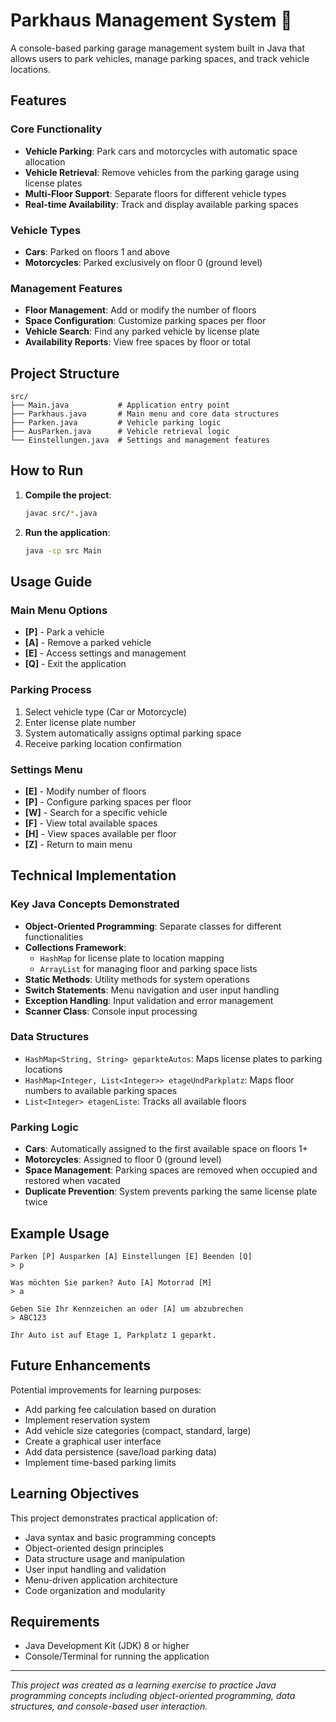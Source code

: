 # Parkhaus Management System 🚗

A console-based parking garage management system built in Java that allows users to park vehicles, manage parking spaces, and track vehicle locations.

## Features

### Core Functionality
- **Vehicle Parking**: Park cars and motorcycles with automatic space allocation
- **Vehicle Retrieval**: Remove vehicles from the parking garage using license plates
- **Multi-Floor Support**: Separate floors for different vehicle types
- **Real-time Availability**: Track and display available parking spaces

### Vehicle Types
- **Cars**: Parked on floors 1 and above
- **Motorcycles**: Parked exclusively on floor 0 (ground level)

### Management Features
- **Floor Management**: Add or modify the number of floors
- **Space Configuration**: Customize parking spaces per floor
- **Vehicle Search**: Find any parked vehicle by license plate
- **Availability Reports**: View free spaces by floor or total

## Project Structure

```
src/
├── Main.java           # Application entry point
├── Parkhaus.java       # Main menu and core data structures
├── Parken.java         # Vehicle parking logic
├── AusParken.java      # Vehicle retrieval logic
└── Einstellungen.java  # Settings and management features
```

## How to Run

1. **Compile the project**:
   ```bash
   javac src/*.java
   ```

2. **Run the application**:
   ```bash
   java -cp src Main
   ```

## Usage Guide

### Main Menu Options
- **[P]** - Park a vehicle
- **[A]** - Remove a parked vehicle  
- **[E]** - Access settings and management
- **[Q]** - Exit the application

### Parking Process
1. Select vehicle type (Car or Motorcycle)
2. Enter license plate number
3. System automatically assigns optimal parking space
4. Receive parking location confirmation

### Settings Menu
- **[E]** - Modify number of floors
- **[P]** - Configure parking spaces per floor
- **[W]** - Search for a specific vehicle
- **[F]** - View total available spaces
- **[H]** - View spaces available per floor
- **[Z]** - Return to main menu

## Technical Implementation

### Key Java Concepts Demonstrated
- **Object-Oriented Programming**: Separate classes for different functionalities
- **Collections Framework**: 
  - `HashMap` for license plate to location mapping
  - `ArrayList` for managing floor and parking space lists
- **Static Methods**: Utility methods for system operations
- **Switch Statements**: Menu navigation and user input handling
- **Exception Handling**: Input validation and error management
- **Scanner Class**: Console input processing

### Data Structures
- `HashMap<String, String> geparkteAutos`: Maps license plates to parking locations
- `HashMap<Integer, List<Integer>> etageUndParkplatz`: Maps floor numbers to available parking spaces
- `List<Integer> etagenListe`: Tracks all available floors

### Parking Logic
- **Cars**: Automatically assigned to the first available space on floors 1+
- **Motorcycles**: Assigned to floor 0 (ground level)
- **Space Management**: Parking spaces are removed when occupied and restored when vacated
- **Duplicate Prevention**: System prevents parking the same license plate twice

## Example Usage

```
Parken [P] Ausparken [A] Einstellungen [E] Beenden [Q]
> p

Was möchten Sie parken? Auto [A] Motorrad [M]
> a

Geben Sie Ihr Kennzeichen an oder [A] um abzubrechen
> ABC123

Ihr Auto ist auf Etage 1, Parkplatz 1 geparkt.
```

## Future Enhancements

Potential improvements for learning purposes:
- Add parking fee calculation based on duration
- Implement reservation system
- Add vehicle size categories (compact, standard, large)
- Create a graphical user interface
- Add data persistence (save/load parking data)
- Implement time-based parking limits

## Learning Objectives

This project demonstrates practical application of:
- Java syntax and basic programming concepts
- Object-oriented design principles
- Data structure usage and manipulation
- User input handling and validation
- Menu-driven application architecture
- Code organization and modularity

## Requirements

- Java Development Kit (JDK) 8 or higher
- Console/Terminal for running the application

---

*This project was created as a learning exercise to practice Java programming concepts including object-oriented programming, data structures, and console-based user interaction.*

